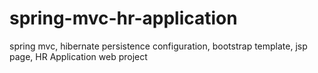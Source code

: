 # spring-mvc-hr-application
spring mvc, hibernate persistence configuration, bootstrap template, jsp page, HR Application web project
